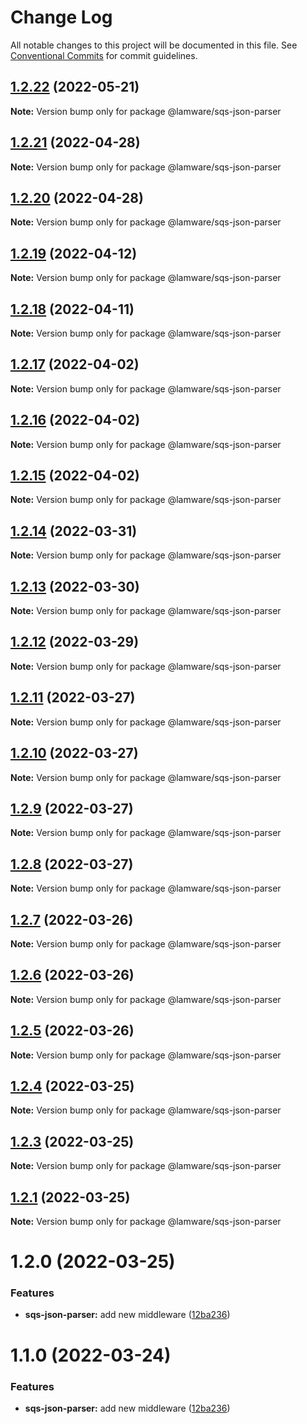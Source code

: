 # Change Log

All notable changes to this project will be documented in this file.
See [Conventional Commits](https://conventionalcommits.org) for commit guidelines.

## [1.2.22](https://github.com/evilkiwi/lamware/compare/@lamware/sqs-json-parser@1.2.21...@lamware/sqs-json-parser@1.2.22) (2022-05-21)

**Note:** Version bump only for package @lamware/sqs-json-parser





## [1.2.21](https://github.com/evilkiwi/lamware/compare/@lamware/sqs-json-parser@1.2.20...@lamware/sqs-json-parser@1.2.21) (2022-04-28)

**Note:** Version bump only for package @lamware/sqs-json-parser





## [1.2.20](https://github.com/evilkiwi/lamware/compare/@lamware/sqs-json-parser@1.2.19...@lamware/sqs-json-parser@1.2.20) (2022-04-28)

**Note:** Version bump only for package @lamware/sqs-json-parser





## [1.2.19](https://github.com/evilkiwi/lamware/compare/@lamware/sqs-json-parser@1.2.18...@lamware/sqs-json-parser@1.2.19) (2022-04-12)

**Note:** Version bump only for package @lamware/sqs-json-parser





## [1.2.18](https://github.com/evilkiwi/lamware/compare/@lamware/sqs-json-parser@1.2.17...@lamware/sqs-json-parser@1.2.18) (2022-04-11)

**Note:** Version bump only for package @lamware/sqs-json-parser





## [1.2.17](https://github.com/evilkiwi/lamware/compare/@lamware/sqs-json-parser@1.2.16...@lamware/sqs-json-parser@1.2.17) (2022-04-02)

**Note:** Version bump only for package @lamware/sqs-json-parser





## [1.2.16](https://github.com/evilkiwi/lamware/compare/@lamware/sqs-json-parser@1.2.15...@lamware/sqs-json-parser@1.2.16) (2022-04-02)

**Note:** Version bump only for package @lamware/sqs-json-parser





## [1.2.15](https://github.com/evilkiwi/lamware/compare/@lamware/sqs-json-parser@1.2.14...@lamware/sqs-json-parser@1.2.15) (2022-04-02)

**Note:** Version bump only for package @lamware/sqs-json-parser





## [1.2.14](https://github.com/evilkiwi/lamware/compare/@lamware/sqs-json-parser@1.2.13...@lamware/sqs-json-parser@1.2.14) (2022-03-31)

**Note:** Version bump only for package @lamware/sqs-json-parser





## [1.2.13](https://github.com/evilkiwi/lamware/compare/@lamware/sqs-json-parser@1.2.12...@lamware/sqs-json-parser@1.2.13) (2022-03-30)

**Note:** Version bump only for package @lamware/sqs-json-parser





## [1.2.12](https://github.com/evilkiwi/lamware/compare/@lamware/sqs-json-parser@1.2.11...@lamware/sqs-json-parser@1.2.12) (2022-03-29)

**Note:** Version bump only for package @lamware/sqs-json-parser





## [1.2.11](https://github.com/evilkiwi/lamware/compare/@lamware/sqs-json-parser@1.2.10...@lamware/sqs-json-parser@1.2.11) (2022-03-27)

**Note:** Version bump only for package @lamware/sqs-json-parser





## [1.2.10](https://github.com/evilkiwi/lamware/compare/@lamware/sqs-json-parser@1.2.9...@lamware/sqs-json-parser@1.2.10) (2022-03-27)

**Note:** Version bump only for package @lamware/sqs-json-parser





## [1.2.9](https://github.com/evilkiwi/lamware/compare/@lamware/sqs-json-parser@1.2.8...@lamware/sqs-json-parser@1.2.9) (2022-03-27)

**Note:** Version bump only for package @lamware/sqs-json-parser





## [1.2.8](https://github.com/evilkiwi/lamware/compare/@lamware/sqs-json-parser@1.2.7...@lamware/sqs-json-parser@1.2.8) (2022-03-27)

**Note:** Version bump only for package @lamware/sqs-json-parser





## [1.2.7](https://github.com/evilkiwi/lamware/compare/@lamware/sqs-json-parser@1.2.6...@lamware/sqs-json-parser@1.2.7) (2022-03-26)

**Note:** Version bump only for package @lamware/sqs-json-parser





## [1.2.6](https://github.com/evilkiwi/lamware/compare/@lamware/sqs-json-parser@1.2.5...@lamware/sqs-json-parser@1.2.6) (2022-03-26)

**Note:** Version bump only for package @lamware/sqs-json-parser





## [1.2.5](https://github.com/evilkiwi/lamware/compare/@lamware/sqs-json-parser@1.2.4...@lamware/sqs-json-parser@1.2.5) (2022-03-26)

**Note:** Version bump only for package @lamware/sqs-json-parser





## [1.2.4](https://github.com/evilkiwi/lamware/compare/@lamware/sqs-json-parser@1.2.3...@lamware/sqs-json-parser@1.2.4) (2022-03-25)

**Note:** Version bump only for package @lamware/sqs-json-parser





## [1.2.3](https://github.com/evilkiwi/lamware/compare/@lamware/sqs-json-parser@1.2.1...@lamware/sqs-json-parser@1.2.3) (2022-03-25)

**Note:** Version bump only for package @lamware/sqs-json-parser





## [1.2.1](https://github.com/evilkiwi/lamware/compare/@lamware/sqs-json-parser@1.2.0...@lamware/sqs-json-parser@1.2.1) (2022-03-25)

**Note:** Version bump only for package @lamware/sqs-json-parser





# 1.2.0 (2022-03-25)


### Features

* **sqs-json-parser:** add new middleware ([12ba236](https://github.com/evilkiwi/lamware/commit/12ba2362e0527c3faad031b9f3b87cdd6e11db2c))





# 1.1.0 (2022-03-24)


### Features

* **sqs-json-parser:** add new middleware ([12ba236](https://github.com/evilkiwi/lamware/commit/12ba2362e0527c3faad031b9f3b87cdd6e11db2c))
